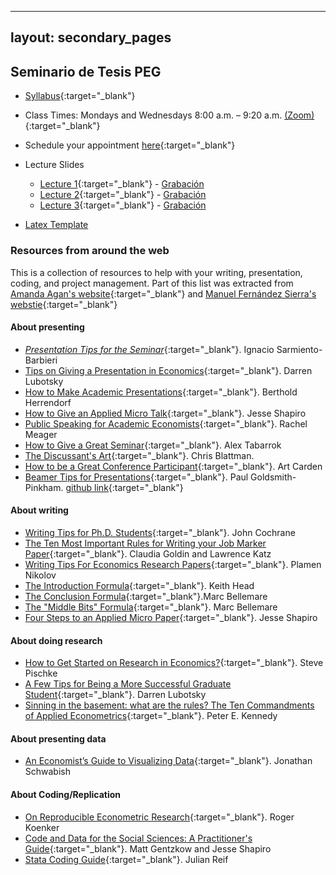  ----
layout: secondary_pages
---

## Seminario de Tesis PEG

- [Syllabus](seminar/Syllabus_Seminario.pdf){:target="_blank"}
- Class Times: Mondays and Wednesdays 8:00 a.m. – 9:20 a.m. [(Zoom)](https://uniandes-edu-co.zoom.us/j/81079046048){:target="_blank"}
- Schedule your appointment [here](https://calendly.com/i-sarmiento/horarios-atencion-estudiantes){:target="_blank"}
	

- Lecture Slides
	- [Lecture 1](seminar/Lecture1.pdf){:target="_blank"} - [Grabación](https://uniandes-my.sharepoint.com/:v:/g/personal/i_sarmiento_uniandes_edu_co/EZjAXO31EiVIgU34nFyfoFcBqOo3H1TFDll5sRSBQTYSww?nav=eyJyZWZlcnJhbEluZm8iOnsicmVmZXJyYWxBcHAiOiJTdHJlYW1XZWJBcHAiLCJyZWZlcnJhbFZpZXciOiJTaGFyZURpYWxvZy1MaW5rIiwicmVmZXJyYWxBcHBQbGF0Zm9ybSI6IldlYiIsInJlZmVycmFsTW9kZSI6InZpZXcifX0%3D&e=trO9HM)
	- [Lecture 2](seminar/Lecture2.pdf){:target="_blank"} - [Grabación](https://uniandes-my.sharepoint.com/:f:/g/personal/i_sarmiento_uniandes_edu_co/EvcQSceFbrxGo_lMzJwYo_wB26aoNc_Z7Ca0DCqG-mnUzg?e=uegUPw)
	- [Lecture 3](seminar/Lecture3.pdf){:target="_blank"} - [Grabación](https://uniandes-my.sharepoint.com/:v:/g/personal/i_sarmiento_uniandes_edu_co/Ec_Z1nLPplZHrSArhNot3lEBuENp9KugrcQp8cpi9vJduQ?e=P8beGr)


- [Latex Template](seminar/Tesis_PEG_Template.zip)
 
### Resources from around the web

This is a collection of resources to help with your writing, presentation, coding, and project management. Part of this list was extracted from [Amanda Agan's website](https://sites.google.com/site/amandayagan/writingadvice){:target="_blank"} and [Manuel Fernández Sierra's webstie](https://sites.google.com/view/manuelfernandezsierra){:target="_blank"}



#### About presenting 

- [*Presentation Tips for the Seminar*](seminar/Tips_Presentation_PEG.pdf){:target="_blank"}. Ignacio Sarmiento-Barbieri
- [Tips on Giving a Presentation in Economics](https://lubotsky.people.uic.edu/uploads/2/3/1/7/23178366/tips_on_giving_a_research_presentation_october_2017.pdf){:target="_blank"}. Darren Lubotsky
- [How to Make Academic Presentations](seminar/BHerrendorf_PresentationTips.pdf){:target="_blank"}. Berthold Herrendorf
- [How to Give an Applied Micro Talk](https://faculty.wcas.northwestern.edu/~mdo738/teaching/Shapiro_Presenting.pdf){:target="_blank"}. Jesse Shapiro
- [Public Speaking for Academic Economists](https://www.dropbox.com/s/4h9soo9dpndjtvt/public_speaking_for_academic_economists.pdf?dl=0){:target="_blank"}. Rachel Meager
- [How to Give a Great Seminar](https://mason.gmu.edu/~atabarro/HowToGiveAGreatSeminar.pptx){:target="_blank"}. Alex Tabarrok
- [The Discussant's Art](https://chrisblattman.com/2010/02/22/the-discussants-art/){:target="_blank"}. Chris Blattman.
- [How to be a Great Conference Participant](https://papers.ssrn.com/sol3/papers.cfm?abstract_id=1332144){:target="_blank"}. Art Carden
- [Beamer Tips for Presentations](https://github.com/paulgp/beamer-tips/blob/master/slides.pdf){:target="_blank"}. Paul Goldsmith-Pinkham. [github link](https://github.com/paulgp/beamer-tips){:target="_blank"}


#### About writing

- [Writing Tips for Ph.D. Students](https://static1.squarespace.com/static/5e6033a4ea02d801f37e15bb/t/5eda74919c44fa5f87452697/1591374993570/phd_paper_writing.pdf){:target="_blank"}. John Cochrane 
- [The Ten Most Important Rules for Writing your Job Marker Paper](https://economics.harvard.edu/files/economics/files/tenruleswriting.pdf){:target="_blank"}. Claudia Goldin and Lawrence Katz 
- [Writing Tips For Economics Research Papers](https://orb.binghamton.edu/cgi/viewcontent.cgi?article=1009&context=economics_fac){:target="_blank"}. Plamen Nikolov
- [The Introduction Formula](http://blogs.ubc.ca/khead/research/research-advice/formula){:target="_blank"}. Keith Head
- [The Conclusion Formula](http://marcfbellemare.com/wordpress/12060){:target="_blank"}.Marc Bellemare 
- [The "Middle Bits" Formula](http://marcfbellemare.com/wordpress/12797){:target="_blank"}. Marc Bellemare
- [Four Steps to an Applied Micro Paper](https://www.brown.edu/Research/Shapiro/pdfs/foursteps.pdf){:target="_blank"}. Jesse Shapiro



#### About doing research

- [How to Get Started on Research in Economics?](http://econ.lse.ac.uk/staff/spischke/phds/get_started.pdf){:target="_blank"}. Steve Pischke
- [A Few Tips for Being a More Successful Graduate Student](https://lubotsky.people.uic.edu/uploads/2/3/1/7/23178366/a_few_tips_for_being_a_more_successful_graduate_student_darren_lubotsky_2018.pdf){:target="_blank"}. Darren Lubotsky
- [Sinning in the basement: what are the rules? The Ten Commandments of Applied Econometrics](http://www.principlesofeconometrics.com/poe5/writing/kennedy.pdf){:target="_blank"}. Peter E. Kennedy

#### About presenting data

- [An Economist’s Guide to Visualizing Data](https://pubs.aeaweb.org/doi/pdf/10.1257/jep.28.1.209){:target="_blank"}. Jonathan Schwabish

#### About Coding/Replication

- [On Reproducible Econometric Research](http://www.econ.uiuc.edu/~roger/research/repro/){:target="_blank"}. Roger Koenker
- [Code and Data for the Social Sciences: A Practitioner's Guide](https://web.stanford.edu/~gentzkow/research/CodeAndData.pdf){:target="_blank"}. Matt Gentzkow and Jesse Shapiro
- [Stata Coding Guide](https://reifjulian.github.io/guide/){:target="_blank"}. Julian Reif
